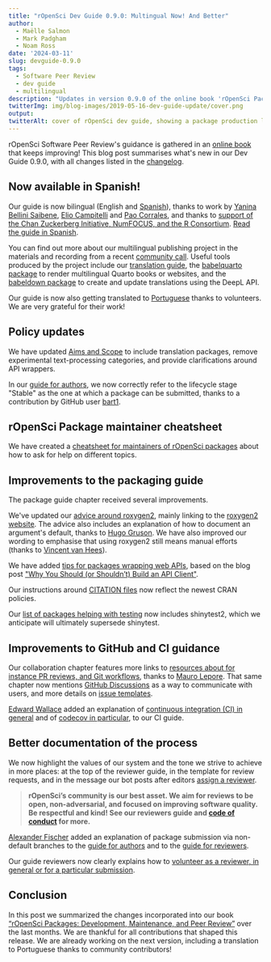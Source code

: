 ```yaml
---
title: "rOpenSci Dev Guide 0.9.0: Multingual Now! And Better"
author:
  - Maëlle Salmon
  - Mark Padgham
  - Noam Ross
date: '2024-03-11'
slug: devguide-0.9.0
tags:
  - Software Peer Review
  - dev guide
  - multilingual
description: "Updates in version 0.9.0 of the online book 'rOpenSci Packages: Development, Maintenance, and Peer Review'"
twitterImg: img/blog-images/2019-05-16-dev-guide-update/cover.png
output: 
twitterAlt: cover of rOpenSci dev guide, showing a package production line with small humans discussing, examining and promoting packages
---
```


rOpenSci Software Peer Review's guidance is gathered in an [online book](https://devdevguide.netlify.app/booknews) that keeps improving!
This blog post summarises what's new in our Dev Guide 0.9.0, with all changes listed in the [changelog](https://devguide.ropensci.org/booknews.html).

## Now available in Spanish!

Our guide is now bilingual (English and [Spanish](https://devdevguide.netlify.app/es/index.es.html)), thanks to work by [Yanina Bellini Saibene](/author/yanina-bellini-saibene/), [Elio Campitelli](/author/elio-campitelli/) and [Pao Corrales](/author/pao-corrales/), and thanks to [support of the Chan Zuckerberg Initiative, NumFOCUS, and the R Consortium](/blog/2023/01/12/multilingual-publishing-en/).
[Read the guide in Spanish](https://devdevguide.netlify.app/es/index.es.html).

You can find out more about our multilingual publishing project in the materials and recording from a recent [community call](/commcalls/nov2023-multilingual/).
Useful tools produced by the project include our [translation guide](https://translationguide.ropensci.org/), the [babelquarto package](https://docs.ropensci.org/babelquarto/) to render multilingual Quarto books or websites, and the [babeldown package](https://docs.ropensci.org/babeldown/) to create and update translations using the DeepL API.

Our guide is now also getting translated to [Portuguese](https://ropensci.org/blog/2023/10/20/news-october-2023/#help-us-translate-our-dev-guide-to-portuguese) thanks to volunteers.
We are very grateful for their work!

## Policy updates

We have updated [Aims and Scope](https://devdevguide.netlify.app/softwarereview_policies#package-categories) to include translation packages, remove experimental text-processing categories, and provide clarifications around API wrappers.

In our [guide for authors](https://devdevguide.netlify.app/softwarereview_author), we now correctly refer to the lifecycle stage "Stable" as the one at which a package can be submitted, thanks to a contribution by GitHub user [bart1](https://github.com/bart1).

## rOpenSci Package maintainer cheatsheet

We have created a [cheatsheet for maintainers of rOpenSci packages](https://devdevguide.netlify.app/maintenance_cheatsheet) about how to ask for help on different topics.

## Improvements to the packaging guide

The package guide chapter received several improvements.

We've updated our [advice around roxygen2](https://devdevguide.netlify.app/pkg_building#roxygen-2-use), mainly linking to the [roxygen2 website](https://roxygen2.r-lib.org/). 
The advice also includes an explanation of how to document an argument's default, thanks to [Hugo Gruson](https://github.com/bisaloo).
We have also improved our wording to emphasise that using roxygen2 still means manual efforts (thanks to [Vincent van Hees](https://github.com/vincentvanhees)).

We have added [tips for packages wrapping web APIs](https://devdevguide.netlify.app/pkg_building#packages-wrapping-web-resources-api-clients), based on the blog post ["Why You Should (or Shouldn’t) Build an API Client"](/blog/2022/06/16/publicize-api-client-yes-no/).

Our instructions around [CITATION files](https://devdevguide.netlify.app/pkg_building#citation-file) now reflect the newest CRAN policies.

Our [list of packages helping with testing](https://devdevguide.netlify.app/pkg_building#testing) now includes shinytest2, which we anticipate will ultimately supersede shinytest.


## Improvements to GitHub and CI guidance
 
Our collaboration chapter features more links to [resources about for instance PR reviews, and Git workflows](https://devdevguide.netlify.app/maintenance_collaboration#git-workflow), thanks to [Mauro Lepore](https://github.com/maurolepore).
That same chapter now mentions [GitHub Discussions](https://devdevguide.netlify.app/maintenance_collaboration#communication-with-users) as a way to communicate with users, and more details on [issue templates](https://devdevguide.netlify.app/maintenance_collaboration#issue-templates).

[Edward Wallace](https://github.com/ewallace) added an explanation of [continuous integration (CI) in general](https://devdevguide.netlify.app/pkg_ci#what-is-continuous-integration-ci) and of [codecov in particular](https://devdevguide.netlify.app/pkg_ci#coverage), to our CI guide.

## Better documentation of the process

We now highlight the values of our system and the tone we strive to achieve in more places: at the top of the reviewer guide, in the template for review requests, and in the message our bot posts after editors [assign a reviewer](https://github.com/ropensci-org/buffy/pull/77/files).

> **rOpenSci’s community is our best asset. 
We aim for reviews to be open, non-adversarial, and focused on improving software quality. 
Be respectful and kind! 
See our reviewers guide and [code of conduct](https://ropensci.org/code-of-conduct/) for more.**

[Alexander Fischer](https://github.com/s3alfisc/) added an explanation of package submission via non-default branches to the [guide for authors](https://devdevguide.netlify.app/softwarereview_author) and to the  [guide for reviewers](https://devdevguide.netlify.app/softwarereview_reviewer#general-guidelines).

Our guide reviewers now clearly explains how to [volunteer as a reviewer, in general or for a particular submission](https://devdevguide.netlify.app/softwarereview_reviewer#volunteering-as-a-reviewer).

## Conclusion

In this post we summarized the changes incorporated into our book [“rOpenSci Packages: Development, Maintenance, and Peer Review”](https://devguide.ropensci.org) over the last months.
We are thankful for all contributions that shaped this release. 
We are already working on the next version, including a translation to Portuguese thanks to community contributors!